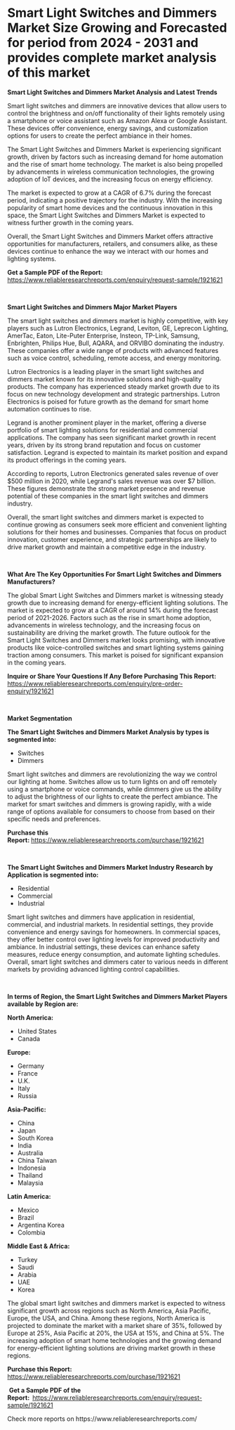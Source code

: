<p><h1>Smart Light Switches and Dimmers Market Size Growing and Forecasted for period from 2024 - 2031 and provides complete market analysis of this market</h1></p><p><strong>Smart Light Switches and Dimmers Market Analysis and Latest Trends</strong></p>
<p><p>Smart light switches and dimmers are innovative devices that allow users to control the brightness and on/off functionality of their lights remotely using a smartphone or voice assistant such as Amazon Alexa or Google Assistant. These devices offer convenience, energy savings, and customization options for users to create the perfect ambiance in their homes.</p><p>The Smart Light Switches and Dimmers Market is experiencing significant growth, driven by factors such as increasing demand for home automation and the rise of smart home technology. The market is also being propelled by advancements in wireless communication technologies, the growing adoption of IoT devices, and the increasing focus on energy efficiency.</p><p>The market is expected to grow at a CAGR of 6.7% during the forecast period, indicating a positive trajectory for the industry. With the increasing popularity of smart home devices and the continuous innovation in this space, the Smart Light Switches and Dimmers Market is expected to witness further growth in the coming years.</p><p>Overall, the Smart Light Switches and Dimmers Market offers attractive opportunities for manufacturers, retailers, and consumers alike, as these devices continue to enhance the way we interact with our homes and lighting systems.</p></p>
<p><strong>Get a Sample PDF of the Report:&nbsp;</strong> <a href="https://www.reliableresearchreports.com/enquiry/request-sample/1921621">https://www.reliableresearchreports.com/enquiry/request-sample/1921621</a></p>
<p>&nbsp;</p>
<p><strong>Smart Light Switches and Dimmers Major Market Players</strong></p>
<p><p>The smart light switches and dimmers market is highly competitive, with key players such as Lutron Electronics, Legrand, Leviton, GE, Leprecon Lighting, AmerTac, Eaton, Lite-Puter Enterprise, Insteon, TP-Link, Samsung, Enbrighten, Philips Hue, Bull, AQARA, and ORVIBO dominating the industry. These companies offer a wide range of products with advanced features such as voice control, scheduling, remote access, and energy monitoring.</p><p>Lutron Electronics is a leading player in the smart light switches and dimmers market known for its innovative solutions and high-quality products. The company has experienced steady market growth due to its focus on new technology development and strategic partnerships. Lutron Electronics is poised for future growth as the demand for smart home automation continues to rise.</p><p>Legrand is another prominent player in the market, offering a diverse portfolio of smart lighting solutions for residential and commercial applications. The company has seen significant market growth in recent years, driven by its strong brand reputation and focus on customer satisfaction. Legrand is expected to maintain its market position and expand its product offerings in the coming years.</p><p>According to reports, Lutron Electronics generated sales revenue of over $500 million in 2020, while Legrand's sales revenue was over $7 billion. These figures demonstrate the strong market presence and revenue potential of these companies in the smart light switches and dimmers industry.</p><p>Overall, the smart light switches and dimmers market is expected to continue growing as consumers seek more efficient and convenient lighting solutions for their homes and businesses. Companies that focus on product innovation, customer experience, and strategic partnerships are likely to drive market growth and maintain a competitive edge in the industry.</p></p>
<p>&nbsp;</p>
<p><strong>What Are The Key Opportunities For Smart Light Switches and Dimmers Manufacturers?</strong></p>
<p><p>The global Smart Light Switches and Dimmers market is witnessing steady growth due to increasing demand for energy-efficient lighting solutions. The market is expected to grow at a CAGR of around 14% during the forecast period of 2021-2026. Factors such as the rise in smart home adoption, advancements in wireless technology, and the increasing focus on sustainability are driving the market growth. The future outlook for the Smart Light Switches and Dimmers market looks promising, with innovative products like voice-controlled switches and smart lighting systems gaining traction among consumers. This market is poised for significant expansion in the coming years.</p></p>
<p><strong>Inquire or Share Your Questions If Any Before Purchasing This Report:</strong> <a href="https://www.reliableresearchreports.com/enquiry/pre-order-enquiry/1921621">https://www.reliableresearchreports.com/enquiry/pre-order-enquiry/1921621</a></p>
<p>&nbsp;</p>
<p><strong>Market Segmentation</strong></p>
<p><strong>The Smart Light Switches and Dimmers Market Analysis by types is segmented into:</strong></p>
<p><ul><li>Switches</li><li>Dimmers</li></ul></p>
<p><p>Smart light switches and dimmers are revolutionizing the way we control our lighting at home. Switches allow us to turn lights on and off remotely using a smartphone or voice commands, while dimmers give us the ability to adjust the brightness of our lights to create the perfect ambiance. The market for smart switches and dimmers is growing rapidly, with a wide range of options available for consumers to choose from based on their specific needs and preferences.</p></p>
<p><strong>Purchase this Report:&nbsp;</strong><a href="https://www.reliableresearchreports.com/purchase/1921621">https://www.reliableresearchreports.com/purchase/1921621</a></p>
<p>&nbsp;</p>
<p><strong>The Smart Light Switches and Dimmers Market Industry Research by Application is segmented into:</strong></p>
<p><ul><li>Residential</li><li>Commercial</li><li>Industrial</li></ul></p>
<p><p>Smart light switches and dimmers have application in residential, commercial, and industrial markets. In residential settings, they provide convenience and energy savings for homeowners. In commercial spaces, they offer better control over lighting levels for improved productivity and ambiance. In industrial settings, these devices can enhance safety measures, reduce energy consumption, and automate lighting schedules. Overall, smart light switches and dimmers cater to various needs in different markets by providing advanced lighting control capabilities.</p></p>
<p>&nbsp;</p>
<p><strong>In terms of Region, the Smart Light Switches and Dimmers Market Players available by Region are:</strong></p>
<p>
    <p> <strong> North America: </strong>
        <ul>
            <li>United States</li>
            <li>Canada</li>
        </ul>
        </p> 
    <p> <strong> Europe: </strong>
        <ul>
            <li>Germany</li>
            <li>France</li>
            <li>U.K.</li>
            <li>Italy</li>
            <li>Russia</li>
        </ul>
        </p> 
    <p> <strong> Asia-Pacific: </strong>
        <ul>
            <li>China</li>
            <li>Japan</li>
            <li>South Korea</li>
            <li>India</li>
            <li>Australia</li>
            <li>China Taiwan</li>
            <li>Indonesia</li>
            <li>Thailand</li>
            <li>Malaysia</li>
        </ul>
        </p> 
    <p> <strong> Latin America: </strong>
        <ul>
            <li>Mexico</li>
            <li>Brazil</li>
            <li>Argentina Korea</li>
            <li>Colombia</li>
        </ul>
        </p> 
    <p> <strong> Middle East & Africa: </strong>
        <ul>
            <li>Turkey</li>
            <li>Saudi</li>
            <li>Arabia</li>
            <li>UAE</li>
            <li>Korea</li>
        </ul>
    </p>
    </p>
<p><p>The global smart light switches and dimmers market is expected to witness significant growth across regions such as North America, Asia Pacific, Europe, the USA, and China. Among these regions, North America is projected to dominate the market with a market share of 35%, followed by Europe at 25%, Asia Pacific at 20%, the USA at 15%, and China at 5%. The increasing adoption of smart home technologies and the growing demand for energy-efficient lighting solutions are driving market growth in these regions.</p></p>
<p><strong>Purchase this Report: </strong><a href="https://www.reliableresearchreports.com/purchase/1921621">https://www.reliableresearchreports.com/purchase/1921621</a></p>
<p>&nbsp;<strong>Get a Sample PDF of the Report:&nbsp;&nbsp;</strong><a href="https://www.reliableresearchreports.com/enquiry/request-sample/1921621">https://www.reliableresearchreports.com/enquiry/request-sample/1921621</a></p>
<p><strong></strong></p>
<p>Check more reports on https://www.reliableresearchreports.com/</p>